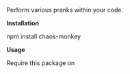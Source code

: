 Perform various pranks within  your code.

**Installation**

npm install chaos-monkey

**Usage**

Require this package on